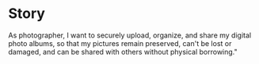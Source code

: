 # Story

As photographer, I want to securely upload, organize, and share my digital photo albums, so that my pictures remain preserved, can't be lost or damaged, and can be shared with others without physical borrowing."
